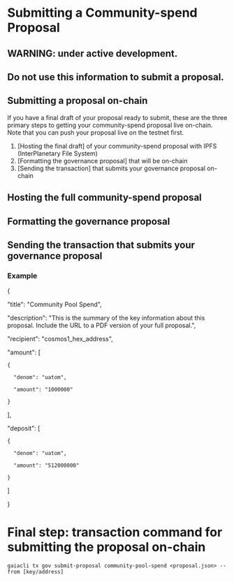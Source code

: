 # Submitting a Community-spend Proposal
## WARNING: under active development. 
## Do not use this information to submit a proposal.

## Submitting a proposal on-chain
If you have a final draft of your proposal ready to submit, these are the three primary steps to getting your community-spend proposal live on-chain. Note that you can push your proposal live on the testnet first.

1. [Hosting the final draft] of your community-spend proposal with IPFS (InterPlanetary File System)
2. [Formatting the governance proposal] that will be on-chain
3. [Sending the transaction] that submits your governance proposal on-chain

## Hosting the full community-spend proposal

## Formatting the governance proposal

## Sending the transaction that submits your governance proposal

### Example
{

  "title": "Community Pool Spend",
  
  "description": "This is the summary of the key information about this proposal. Include the URL to a PDF version of your full proposal.",
  
  "recipient": "cosmos1_hex_address",
  
  "amount": [
  
    {
    
      "denom": "uatom",
      
      "amount": "1000000"
      
    }
    
  ],
  
  "deposit": [
  
    {
    
      "denom": "uatom",
      
      "amount": "512000000"
      
    }
    
  ]
  
}

# Final step: transaction command for submitting the proposal on-chain
```gaiacli tx gov submit-proposal community-pool-spend <proposal.json> --from [key/address]```
